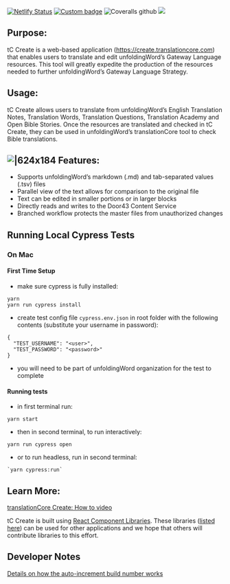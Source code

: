 [![Netlify Status](https://api.netlify.com/api/v1/badges/b1463957-7c2f-4297-b5f0-afb4f985a2fc/deploy-status)](https://app.netlify.com/sites/tc-create-app/deploys)
[![Custom badge](https://img.shields.io/endpoint?color=%2374b9ff&url=https%3A%2F%2Fraw.githubusercontent.com%2FunfoldingWord%2Ftc-create-app%2Fmaster%2Fcoverage%2Fshields.json)]()
![Coveralls github](https://img.shields.io/coveralls/github/unfoldingWord/tc-create-app?label=Unit%20Tests)
![ ](https://github.com/unfoldingWord/tc-create-app/workflows/Install%2C%20Build%20%26%20Run%20Cypress/badge.svg?branch=master)

## Purpose:

tC Create is a web-based application (https://create.translationcore.com) that enables users to translate and edit unfoldingWord’s Gateway Language resources. This tool will greatly expedite the production of the resources needed to further unfoldingWord’s Gateway Language Strategy.

## Usage:

tC Create allows users to translate from unfoldingWord’s English Translation Notes, Translation Words, Translation Questions, Translation Academy and Open Bible Stories. Once the resources are translated and checked in tC Create, they can be used in unfoldingWord’s translationCore tool to check Bible translations.

## ![|624x184](https://lh5.googleusercontent.com/-AeATTog0tOcS9Fv1b0SEjPpIJvrKZpguWhMTTUtUyDgnaa0seG7nqBfQYlXXpK7yTh9uUKD_AHrypekRYbzpj7F7xE-L9aE7Liyj7rqD22-gLerjMmm4aJnNBxoIFmQXXu--dUX) Features:

- Supports unfoldingWord’s markdown (.md) and tab-separated values (.tsv) files
- Parallel view of the text allows for comparison to the original file
- Text can be edited in smaller portions or in larger blocks
- Directly reads and writes to the Door43 Content Service
- Branched workflow protects the master files from unauthorized changes

## Running Local Cypress Tests

### On Mac
#### First Time Setup
- make sure cypress is fully installed:
```
yarn
yarn run cypress install
```
- create test config file `cypress.env.json` in root folder with the following contents (substitute your username in password):
```
{
  "TEST_USERNAME": "<user>",
  "TEST_PASSWORD": "<password>"
}
```
- you will need to be part of unfoldingWord organization for the test to complete

#### Running tests
- in first terminal run:
```
yarn start
```
- then in second terminal, to run interactively:
```
yarn run cypress open
```
- or to run headless, run in second terminal:
```
`yarn cypress:run`
```

## Learn More:

[translationCore Create: How to video](https://drive.google.com/file/d/12cpPTgEnQULFMhefLoPN9Skzm3Kcl9Nj/view?usp=sharing)

tC Create is built using [React Component Libraries](https://forum.door43.org/t/component-libraries/396). These libraries ([listed here](https://forum.door43.org/t/component-list/468)) can be used for other applications and we hope that others will contribute libraries to this effort.

## Developer Notes

[Details on how the auto-increment build number works](https://git.door43.org/cecil.new/journals/src/branch/master/tc-create-app%23586.md)